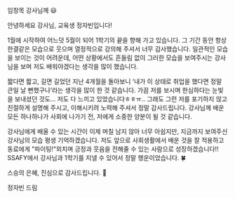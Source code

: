 임창목 강사님께 😃

안녕하세요 강사님, 교육생 정자빈입니다!

1월에 시작하여 어느덧 5월이 되어 1학기의 끝을 향해 가고 있습니다.
그 기간 동안 항상 한결같은 모습으로 웃으며 열정적으로 강의해 주셔서 너무 감사했습니다.
일관적인 모습을 보이는 것이 어려운데, 어떤 상황에서도 흔들림 없이 그러한 모습을 보여주시는 강사님을 보며 저도 배워야겠다는 생각을 많이 했습니다.

짧다면 짧고, 길면 길었던 지난 4개월을 돌아보니 ‘내가 이 상태로 취업을 했다면 정말 큰일 날 뻔했구나’라는 생각을 많이 한 것 같습니다. 
가끔 저를 보시며 한심하다는 눈빛을 보내셨던 것도… 저도 다 느끼고 있었습니다ㅎㅎㅠ.. 
그래도 그런 저를 포기하지 않고 친절하게 설명해 주시고, 이해시키려 노력해 주셔서 정말 감사드립니다. 
강사님께 배운 모든 하나하나가 사회에 나가기 전, 저에게 소중한 양분이 될 것 같습니다.

강사님에게 배울 수 있는 시간이 이제 며칠 남지 않아 너무 아쉽지만,
지금까지 보여주신 강사님의 모습 평생 기억하겠습니다.
저도 앞으로 사회생활에서 배운 것을 잘 적용하고 동료에게 "파이팅!"외치며 긍정과 웃음을 전해줄 수 있는 사람으로 성장하겠습니다!!
SSAFY에서 강사님과 1학기를 지낼 수 있어서 정말 행운이었습니다. 🍀

스승의 은혜, 진심으로 감사드립니다. 🥰

정자빈 드림
